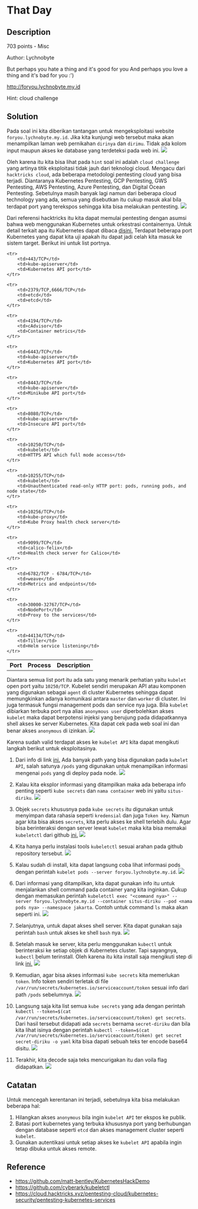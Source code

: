 # That Day
## Description
703 points - Misc

Author: Lychnobyte

But perhaps you hate a thing and it's good for you And perhaps you love a thing and it's bad for you :')

<a href="http://foryou.lychnobyte.my.id">http://foryou.lychnobyte.my.id</a>

Hint: cloud challenge

## Solution

Pada soal ini kita diberikan tantangan untuk mengeksploitasi website `foryou.lychnobyte.my.id`. Jika kita kunjungi web tersebut maka akan menampilkan laman web pernikahan `dirinya` dan `dirimu`. Tidak ada kolom input maupun akses ke database yang terdeteksi pada web ini.
![](img/step-1.png)

Oleh karena itu kita bisa lihat pada `hint` soal ini adalah `cloud challenge` yang artinya titik eksploitasi tidak jauh dari teknologi cloud. Mengacu dari `hacktricks cloud`, ada beberapa metodologi pentesting cloud yang bisa terjadi. Diantaranya Kubernetes Pentesting, GCP Pentesting, GWS Pentesting, AWS Pentesting, Azure Pentesting, dan Digital Ocean Pentesting. Sebetulnya masih banyak lagi namun dari beberapa cloud technology yang ada, semua yang disebutkan itu cukup masuk akal bila terdapat port yang terekspos sehingga kita bisa melakukan pentesting.
![](img/info-1.png)

Dari referensi hacktricks itu kita dapat memulai pentesting dengan asumsi bahwa web menggunakan Kubernetes untuk orkestrasi containernya. Untuk detail terkait apa itu Kubernetes dapat dibaca <a href="https://kubernetes.io/">disini.</a> Terdapat beberapa port Kubernetes yang dapat kita uji apakah itu dapat jadi celah kita masuk ke sistem target. Berikut ini untuk list portnya.

<table>
    <tr>
        <th>Port</th>
        <th>Process</th>
        <th>Description</th>
    </tr>

    <tr>
        <td>443/TCP</td>
        <td>kube-apiserver</td>
        <td>Kubernetes API port</td>
    </tr>

    <tr>
        <td>2379/TCP,6666/TCP</td>
        <td>etcd</td>
        <td>etcd</td>
    </tr>

    <tr>
        <td>4194/TCP</td>
        <td>cAdvisor</td>
        <td>Container metrics</td>
    </tr>

    <tr>
        <td>6443/TCP</td>
        <td>kube-apiserver</td>
        <td>Kubernetes API port</td>
    </tr>

    <tr>
        <td>8443/TCP</td>
        <td>kube-apiserver</td>
        <td>Minikube API port</td>
    </tr>

    <tr>
        <td>8080/TCP</td>
        <td>kube-apiserver</td>
        <td>Insecure API port</td>
    </tr>

    <tr>
        <td>10250/TCP</td>
        <td>kubelet</td>
        <td>HTTPS API which full mode access</td>
    </tr>

    <tr>
        <td>10255/TCP</td>
        <td>kubelet</td>
        <td>Unauthenticated read-only HTTP port: pods, running pods, and node state</td>
    </tr>

    <tr>
        <td>10256/TCP</td>
        <td>kube-proxy</td>
        <td>Kube Proxy health check server</td>
    </tr>

    <tr>
        <td>9099/TCP</td>
        <td>calico-felix</td>
        <td>Health check server for Calico</td>
    </tr>

    <tr>
        <td>6782/TCP - 6784/TCP</td>
        <td>weave</td>
        <td>Metrics and endpoints</td>
    </tr>

    <tr>
        <td>30000-32767/TCP</td>
        <td>NodePort</td>
        <td>Proxy to the services</td>
    </tr>

    <tr>
        <td>44134/TCP</td>
        <td>Tiller</td>
        <td>Helm service listening</td>
    </tr>
</table>

Diantara semua list port itu ada satu yang menarik perhatian yaitu `kubelet` open port yaitu `10250/TCP`. Kubelet sendiri merupakan API atau komponen yang digunakan sebagai `agent` di cluster Kubernetes sehingga dapat memungkinkan adanya komunikasi antara `master` dan `worker` di cluster. Ini juga termasuk fungsi management pods dan service nya juga. Bila `kubelet` dibiarkan terbuka port nya alias `anonymous user` diperbolehkan akses `kubelet` maka dapat berpotensi injeksi yang berujung pada didapatkannya shell akses ke server Kubernetes. Kita dapat cek pada web soal ini dan benar akses `anonymous` di izinkan.
![](img/info-4.png)

Karena sudah valid terdapat akses ke `kubelet API` kita dapat mengikuti langkah berikut untuk eksploitasinya.

1. Dari info di link <a href="https://www.deepnetwork.com/blog/2020/01/13/kubelet-api.html">ini.</a> Ada banyak path yang bisa digunakan pada `kubelet API`, salah satunya `/pods` yang digunakan untuk menampilkan informasi mengenai `pods` yang di deploy pada node.
![](img/step-2.png)

2. Kalau kita eksplor informasi yang ditampilkan maka ada beberapa info penting seperti `kube secrets` dan `nama container` web ini yaitu `situs-diriku`.
![](img/info-2.png)

3. Objek `secrets` khususnya pada `kube secrets` itu digunakan untuk menyimpan data rahasia seperti `kredensial` dan juga `Token key`. Namun agar kita bisa akses `secrets`, kita perlu akses ke shell terlebih dulu. Agar bisa berinteraksi dengan server lewat `kubelet` maka kita bisa memakai `kubeletctl` dari github <a href="https://github.com/cyberark/kubeletctl">ini.</a>
![](img/step-3.png)

4. Kita hanya perlu instalasi tools `kubeletctl` sesuai arahan pada github repository tersebut.
![](img/info-5.png)

5. Kalau sudah di install, kita dapat langsung coba lihat informasi pods dengan perintah `kubelet pods --server foryou.lychnobyte.my.id`.
![](img/step-4.png)

6. Dari informasi yang ditampilkan, kita dapat gunakan info itu untuk menjalankan shell command pada container yang kita inginkan. Cukup dengan memasukan perintah `kubeletctl exec "<command nya>" --server foryou.lychnobyte.my.id --container situs-diriku --pod <nama pods nya> --namespace jakarta`. Contoh untuk command `ls` maka akan seperti ini.
![](img/step-5.png)

7. Selanjutnya, untuk dapat akses shell server. Kita dapat gunakan saja perintah `bash` untuk akses ke shell `bash` nya.
![](img/step-6.png)

8. Setelah masuk ke server, kita perlu menggunakan `kubectl` untuk berinteraksi ke setiap objek di Kubernetes cluster. Tapi sayangnya, `kubectl` belum terinstall. Oleh karena itu kita install saja mengikuti step di link <a href="https://github.com/matt-bentley/KubernetesHackDemo#kubectl">ini.</a>
![](img/info-3.png)

9. Kemudian, agar bisa akses informasi `kube secrets` kita memerlukan `token`. Info token sendiri terletak di file `/var/run/secrets/kubernetes.io/serviceaccount/token` sesuai info dari path `/pods` sebelumnya.
![](img/info-2.png)

10. Langsung saja kita list semua `kube secrets` yang ada dengan perintah `kubectl --token=$(cat /var/run/secrets/kubernetes.io/serviceaccount/token) get secrets`. Dari hasil tersebut didapati ada `secrets` bernama `secret-diriku` dan bila kita lihat isinya dengan perintah `kubectl --token=$(cat /var/run/secrets/kubernetes.io/serviceaccount/token) get secret secret-diriku -o yaml` kita bisa dapati sebuah teks ter encode base64 disitu.
![](img/step-7.png)

11. Terakhir, kita decode saja teks mencurigakan itu dan voila flag didapatkan.
![](img/step-8.png)

## Catatan
Untuk mencegah kerentanan ini terjadi, sebetulnya kita bisa melakukan beberapa hal:
1. Hilangkan akses `anonymous` bila ingin `kubelet API` ter ekspos ke publik.
2. Batasi port kubernetes yang terbuka khususnya port yang berhubungan dengan database seperti `etcd` dan akses management cluster seperti `kubelet`.
3. Gunakan autentikasi untuk setiap akses ke `kubelet API` apabila ingin tetap dibuka untuk akses remote.

## Reference
- https://github.com/matt-bentley/KubernetesHackDemo
- https://github.com/cyberark/kubeletctl
- https://cloud.hacktricks.xyz/pentesting-cloud/kubernetes-security/pentesting-kubernetes-services

